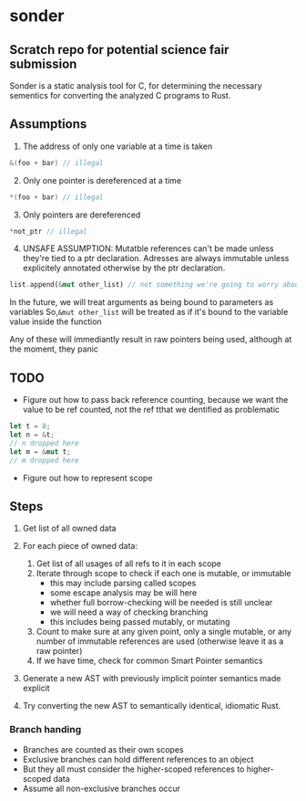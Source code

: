 # sonder

## Scratch repo for potential science fair submission

Sonder is a static analysis tool for C, for determining the necessary sementics for converting the analyzed C programs to Rust.

## Assumptions

1. The address of only one variable at a time is taken

```c
&(foo + bar) // illegal
```

2. Only one pointer is dereferenced at a time

```c
*(foo + bar) // illegal
```

3. Only pointers are dereferenced

```c
*not_ptr // illegal
```

4. UNSAFE ASSUMPTION: Mutatble references can't be made unless they're tied to a ptr declaration.
   Adresses are always immutable unless explicitely annotated otherwise by the ptr declaration.

```rust
list.append(&mut other_list) // not something we're going to worry about for now
```

In the future, we will treat arguments as being bound to parameters as variables
So,`&mut other_list` will be treated as if it's bound to the variable value inside the function

Any of these will immediantly result in raw pointers being used, although at the moment, they panic

## TODO

- Figure out how to pass back reference counting, because we want the value to be ref counted, not the ref tthat we dentified as problematic

```rust
let t = 8;
let n = &t;
// n dropped here
let m = &mut t;
// m dropped here
```

- Figure out how to represent scope

## Steps

1. Get list of all owned data
2. For each piece of owned data:

   1. Get list of all usages of all refs to it in each scope
   2. Iterate through scope to check if each one is mutable, or immutable
      - this may include parsing called scopes
      - some escape analysis may be will here
      - whether full borrow-checking will be needed is still unclear
      - we will need a way of checking branching
      - this includes being passed mutably, or mutating
   3. Count to make sure at any given point, only a single mutable, or any number of immutable references are used (otherwise leave it as a raw pointer)
   4. If we have time, check for common Smart Pointer semantics

3. Generate a new AST with previously implicit pointer semantics made explicit
4. Try converting the new AST to semantically identical, idiomatic Rust.

### Branch handing

- Branches are counted as their own scopes
- Exclusive branches can hold different references to an object
- But they all must consider the higher-scoped references to higher-scoped data
- Assume all non-exclusive branches occur
